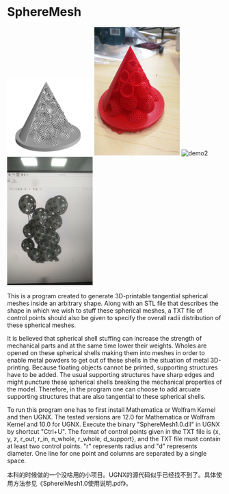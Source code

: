 # SphereMesh
<img src="https://github.com/luohaoyuan0420-w/SphereMesh/blob/main/demo1.png" alt="demo1" height="180px" width="200"></img>
<img src="https://github.com/luohaoyuan0420-w/SphereMesh/blob/main/demo1-printed.jpg" alt="demo1-printed" height="300px" width="200"></img>
<img src="https://github.com/luohaoyuan0420-w/SphereMesh/blob/main/demo2.jpg" alt="demo2" height="300px" width="200"></img>
<img src="https://github.com/luohaoyuan0420-w/SphereMesh/blob/main/demo3.jpg" alt="demo3" height="300px" width="200"></img>

This is a program created to generate 3D-printable tangential spherical meshes inside an arbitrary shape. Along with an STL file that describes the shape in which we wish to stuff these spherical meshes, a TXT file of control points should also be given to specify the overall radii distribution of these spherical meshes.   

It is believed that spherical shell stuffing can increase the strength of mechanical parts and at the same time lower their weights. Wholes are opened on these spherical shells making them into meshes in order to enable metal powders to get out of these shells in the situation of metal 3D-printing. Because floating objects cannot be printed, supporting structures have to be added. The usual supporting structures have sharp edges and might puncture these spherical shells breaking the mechanical properties of the model. Therefore, in the program one can choose to add arcuate supporting structures that are also tangential to these spherical shells.   

To run this program one has to first install Mathematica or Wolfram Kernel and then UGNX. The tested versions are 12.0 for Mathematica or Wolfram Kernel and 10.0 for UGNX. Execute the binary "SphereMesh1.0.dll" in UGNX by shortcut "Ctrl+U". The format of control points given in the TXT file is {x, y, z, r_out, r_in, n_whole, r_whole, d_support}, and the TXT file must contain at least two control points. "r" represents radius and "d" represents diameter. One line for one point and columns are separated by a single space. 


本科的时候做的一个没啥用的小项目。UGNX的源代码似乎已经找不到了。具体使用方法参见《SpherelMesh1.0使用说明.pdf》。
